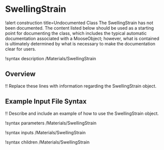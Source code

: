 # SwellingStrain

!alert construction title=Undocumented Class
The SwellingStrain has not been documented. The content listed below should be used as a starting point for
documenting the class, which includes the typical automatic documentation associated with a
MooseObject; however, what is contained is ultimately determined by what is necessary to make the
documentation clear for users.

!syntax description /Materials/SwellingStrain

## Overview

!! Replace these lines with information regarding the SwellingStrain object.

## Example Input File Syntax

!! Describe and include an example of how to use the SwellingStrain object.

!syntax parameters /Materials/SwellingStrain

!syntax inputs /Materials/SwellingStrain

!syntax children /Materials/SwellingStrain
